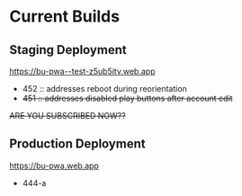 # Current Builds

## Staging Deployment

https://bu-pwa--test-z5ub5itv.web.app 

- 452 :: addresses reboot during reorientation 
- ~~451 :: addresses disabled play buttons after account edit~~


~~ARE YOU SUBSCRIBED NOW??~~


## Production Deployment

https://bu-pwa.web.app 

 - 444-a
